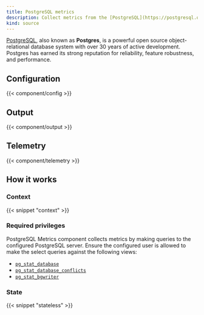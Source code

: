 ```yaml
---
title: PostgreSQL metrics
description: Collect metrics from the [PostgreSQL](https://postgresql.org) database
kind: source
---
```


[PostgreSQL], also known as **Postgres**, is a powerful open source object-relational database system with over 30 years of active development. Postgres has earned its strong reputation for reliability, feature robustness, and performance.

## Configuration

{{< component/config >}}

## Output

{{< component/output >}}

## Telemetry

{{< component/telemetry >}}

## How it works

### Context

{{< snippet "context" >}}

### Required privileges

PostgreSQL Metrics component collects metrics by making queries to the configured PostgreSQL server. Ensure the configured user is allowed to make the select queries against the following views:

* [`pg_stat_database`][pg_stat_database]
* [`pg_stat_database_conflicts`][pg_stat_database_conflicts]
* [`pg_stat_bgwriter`][pg_stat_bgwriter]

### State

{{< snippet "stateless" >}}

[pg_stat_database]: https://vector.dev/docs/reference/configuration/sources/postgresql_metrics/#pg_stat_database
[pg_stat_database_conflicts]: https://vector.dev/docs/reference/configuration/sources/postgresql_metrics/#pg_stat_database_conflicts
[pg_stat_bgwriter]: https://vector.dev/docs/reference/configuration/sources/postgresql_metrics/#pg_stat_bgwriter
[postgresql]: https://postgresql.org
